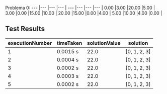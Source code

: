 Problema 0:
--- |--- |--- |--- |
--- |--- |--- |--- |
0.00 |3.00 |20.00 |5.00 |
3.00 |0.00 |15.00 |10.00 |
20.00 |15.00 |0.00 |4.00 |
5.00 |10.00 |4.00 |0.00 |

## Test Results

executionNumber |timeTaken |solutionValue |solution |
---|---|---|---|
1 |0.0015 s |22.0 |[0, 1, 2, 3] |
2 |0.0004 s |22.0 |[0, 1, 2, 3] |
3 |0.0002 s |22.0 |[0, 1, 2, 3] |
4 |0.0003 s |22.0 |[0, 1, 2, 3] |
5 |0.0002 s |22.0 |[0, 1, 2, 3] |
